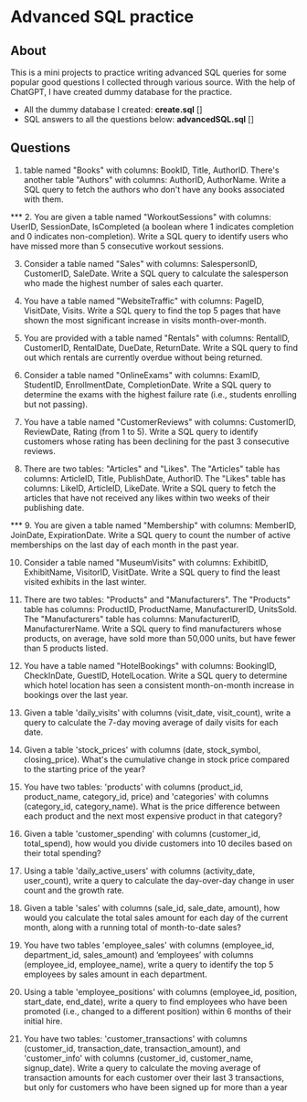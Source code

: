 # Advanced SQL practice

## About
This is a mini projects to practice writing advanced SQL queries for some popular good questions I collected through various source. 
With the help of ChatGPT, I have created dummy database for the practice.

- All the dummy database I created: **create.sql** []
- SQL answers to all the questions below: **advancedSQL.sql** []

## Questions

1. table named "Books" with columns: BookID, Title, AuthorID. There's another table "Authors" with columns: AuthorID, AuthorName. 
Write a SQL query to fetch the authors who don't have any books associated with them. 

*** 2. You are given a table named "WorkoutSessions" with columns: UserID, SessionDate, IsCompleted (a boolean where 1 indicates completion and 0 indicates non-completion). 
Write a SQL query to identify users who have missed more than 5 consecutive workout sessions.

3. Consider a table named "Sales" with columns: SalespersonID, CustomerID, SaleDate. 
Write a SQL query to calculate the salesperson who made the highest number of sales each quarter.

4. You have a table named "WebsiteTraffic" with columns: PageID, VisitDate, Visits. 
Write a SQL query to find the top 5 pages that have shown the most significant increase in visits month-over-month.

5. You are provided with a table named "Rentals" with columns: RentalID, CustomerID, RentalDate, DueDate, ReturnDate. 
Write a SQL query to find out which rentals are currently overdue without being returned.

6. Consider a table named "OnlineExams" with columns: ExamID, StudentID, EnrollmentDate, CompletionDate. 
Write a SQL query to determine the exams with the highest failure rate (i.e., students enrolling but not passing).

7. You have a table named "CustomerReviews" with columns: CustomerID, ReviewDate, Rating (from 1 to 5). 
Write a SQL query to identify customers whose rating has been declining for the past 3 consecutive reviews.

8. There are two tables: "Articles" and "Likes". The "Articles" table has columns: ArticleID, Title, PublishDate, AuthorID. 
The "Likes" table has columns: LikeID, ArticleID, LikeDate. 
Write a SQL query to fetch the articles that have not received any likes within two weeks of their publishing date.

*** 9. You are given a table named "Membership" with columns: MemberID, JoinDate, ExpirationDate. 
Write a SQL query to count the number of active memberships on the last day of each month in the past year.

10. Consider a table named "MuseumVisits" with columns: ExhibitID, ExhibitName, VisitorID, VisitDate. 
Write a SQL query to find the least visited exhibits in the last winter.

11. There are two tables: "Products" and "Manufacturers". The "Products" table has columns: ProductID, ProductName, ManufacturerID, UnitsSold. 
The "Manufacturers" table has columns: ManufacturerID, ManufacturerName. 
Write a SQL query to find manufacturers whose products, on average, have sold more than 50,000 units, but have fewer than 5 products listed.

12. You have a table named "HotelBookings" with columns: BookingID, CheckInDate, GuestID, HotelLocation. 
Write a SQL query to determine which hotel location has seen a consistent month-on-month increase in bookings over the last year.

13. Given a table 'daily_visits' with columns (visit_date, visit_count), write a query to calculate the 7-day moving average of daily visits for each date.

14. Given a table 'stock_prices' with columns (date, stock_symbol, closing_price). What's the cumulative change in stock price compared to the starting price of the year?

15. You have two tables: 'products' with columns (product_id, product_name, category_id, price) and 'categories' with columns (category_id, category_name). 
What is the price difference between each product and the next most expensive product in that category?

16. Given a table 'customer_spending' with columns (customer_id, total_spend), how would you divide customers into 10 deciles based on their total spending?

17. Using a table 'daily_active_users' with columns (activity_date, user_count), write a query to calculate the day-over-day change in user count and the growth rate.

18. Given a table 'sales' with columns (sale_id, sale_date, amount), how would you calculate the total sales amount for each day of the current month, 
along with a running total of month-to-date sales?

19. You have two tables 'employee_sales' with columns (employee_id, department_id, sales_amount) and ‘employees’ with columns (employee_id, employee_name), 
write a query to identify the top 5 employees by sales amount in each department.

20.  Using a table 'employee_positions' with columns (employee_id, position, start_date, end_date), 
write a query to find employees who have been promoted (i.e., changed to a different position) within 6 months of their initial hire.

21. You have two tables: 'customer_transactions' with columns (customer_id, transaction_date, transaction_amount), 
and 'customer_info' with columns (customer_id, customer_name, signup_date). 
Write a query to calculate the moving average of transaction amounts for each customer over their last 3 transactions, 
but only for customers who have been signed up for more than a year
